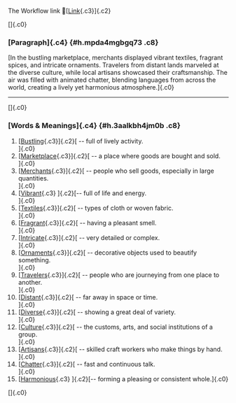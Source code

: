 The Workflow link
👏[[Link](https://www.google.com/url?q=http://www.google.com&sa=D&source=editors&ust=1757395548098252&usg=AOvVaw1Y040sFaAA8JuTBO5BvlAG){.c3}]{.c2}

[]{.c0}

### [Paragraph]{.c4} {#h.mpda4mgbgq73 .c8}

[In the bustling marketplace, merchants displayed vibrant textiles,
fragrant spices, and intricate ornaments. Travelers from distant lands
marveled at the diverse culture, while local artisans showcased their
craftsmanship. The air was filled with animated chatter, blending
languages from across the world, creating a lively yet harmonious
atmosphere.]{.c0}

------------------------------------------------------------------------

[]{.c0}

### [Words & Meanings]{.c4} {#h.3aalkbh4jm0b .c8}

1.  [[Bustling](https://www.google.com/url?q=http://www.google.com&sa=D&source=editors&ust=1757395548099073&usg=AOvVaw1ZKrLVwuDDypgTAuPHp-Jt){.c3}]{.c2}[ --
    full of lively activity.\
    ]{.c0}
2.  [[Marketplace](https://www.google.com/url?q=http://www.google.com&sa=D&source=editors&ust=1757395548099262&usg=AOvVaw3e5KfoCJBLYeORWpdHrGb9){.c3}]{.c2}[ --
    a place where goods are bought and sold.\
    ]{.c0}
3.  [[Merchants](https://www.google.com/url?q=http://www.google.com&sa=D&source=editors&ust=1757395548099430&usg=AOvVaw1P9-Cw0shO8em4O--xOhap){.c3}]{.c2}[ --
    people who sell goods, especially in large quantities.\
    ]{.c0}
4.  [[Vibrant](https://www.google.com/url?q=http://www.google.com&sa=D&source=editors&ust=1757395548099586&usg=AOvVaw2rS0r4coadA1eXTWalwe_a){.c3}
    ]{.c2}[-- full of life and energy.\
    ]{.c0}
5.  [[Textiles](https://www.google.com/url?q=http://www.google.com&sa=D&source=editors&ust=1757395548099746&usg=AOvVaw2sk0H4RSYGQ4PHCarPhr0b){.c3}]{.c2}[ --
    types of cloth or woven fabric.\
    ]{.c0}
6.  [[Fragrant](https://www.google.com/url?q=http://www.google.com&sa=D&source=editors&ust=1757395548099890&usg=AOvVaw2ISSZfiOA1elw5CW98IHgt){.c3}]{.c2}[ --
    having a pleasant smell.\
    ]{.c0}
7.  [[Intricate](https://www.google.com/url?q=http://www.google.com&sa=D&source=editors&ust=1757395548100008&usg=AOvVaw39synxJAYG0JiN88RHc2v8){.c3}]{.c2}[ --
    very detailed or complex.\
    ]{.c0}
8.  [[Ornaments](https://www.google.com/url?q=http://www.google.com&sa=D&source=editors&ust=1757395548100128&usg=AOvVaw0H-2iAwi-wom1ynpyYvyoG){.c3}]{.c2}[ --
    decorative objects used to beautify something.\
    ]{.c0}
9.  [[Travelers](https://www.google.com/url?q=http://www.google.com&sa=D&source=editors&ust=1757395548100260&usg=AOvVaw3B4dyAsvK8mN7ImC2Ntegd){.c3}]{.c2}[ --
    people who are journeying from one place to another.\
    ]{.c0}
10. [[Distant](https://www.google.com/url?q=http://www.google.com&sa=D&source=editors&ust=1757395548100490&usg=AOvVaw1ovHJdsq5LlHpcPPlGvkw8){.c3}]{.c2}[ --
    far away in space or time.\
    ]{.c0}
11. [[Diverse](https://www.google.com/url?q=http://www.google.com&sa=D&source=editors&ust=1757395548100613&usg=AOvVaw0rtv5HB7Tr0MUap0soyvai){.c3}]{.c2}[ --
    showing a great deal of variety.\
    ]{.c0}
12. [[Culture](https://www.google.com/url?q=http://www.google.com&sa=D&source=editors&ust=1757395548100765&usg=AOvVaw1gTaHywQ40ae7Hta_ejz7N){.c3}]{.c2}[ --
    the customs, arts, and social institutions of a group.\
    ]{.c0}
13. [[Artisans](https://www.google.com/url?q=http://www.google.com&sa=D&source=editors&ust=1757395548100914&usg=AOvVaw3lPzPg1LhPpcVcf31X0HwM){.c3}]{.c2}[ --
    skilled craft workers who make things by hand.\
    ]{.c0}
14. [[Chatter](https://www.google.com/url?q=http://www.google.com&sa=D&source=editors&ust=1757395548101049&usg=AOvVaw1gChfD4X5UZGToSVyYILLF){.c3}]{.c2}[ --
    fast and continuous talk.\
    ]{.c0}
15. [[Harmonious](https://www.google.com/url?q=http://www.google.com&sa=D&source=editors&ust=1757395548101202&usg=AOvVaw20PwRWcRcH1bx_36ikQt8a){.c3}
    ]{.c2}[-- forming a pleasing or consistent whole.]{.c0}

[]{.c0}
